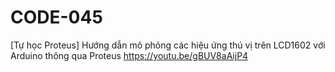 # CODE-045
[Tự học Proteus] Hướng dẫn mô phỏng các hiệu ứng thú vị trên LCD1602 với Arduino thông qua Proteus https://youtu.be/gBUV8aAijP4
